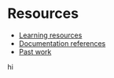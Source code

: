 # Resources

- [Learning resources](learning-resources.md)
- [Documentation references](doc-references.md)
- [Past work](past-work.md)

hi

